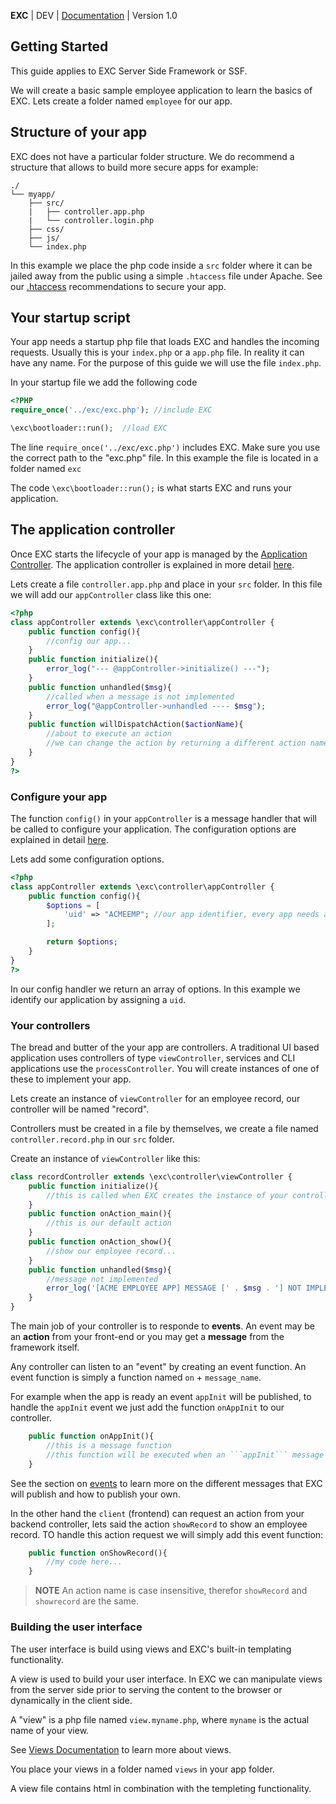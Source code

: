 **EXC** | DEV | [Documentation](./doc_index.md) | Version 1.0<BR>

## Getting Started ##

This guide applies to EXC Server Side Framework or SSF.

We will create a basic sample employee application to learn the basics of EXC.  Lets create a folder named `employee`  for our app.


## Structure of your app ##

EXC does not have a particular folder structure. We do recommend a structure that allows to build more secure apps for example:

```
./
└── myapp/
    ├── src/
	|   ├── controller.app.php
	|	└── controller.login.php
    ├── css/
    ├── js/
	└── index.php
```

In this example we place the php code inside a `src` folder where it can be jailed away from the public using a simple `.htaccess` file under Apache. See our [.htaccess](./doc_server_htaccess.md) recommendations to secure your app.

## Your startup script ##

Your app needs a startup php file that loads EXC and handles the incoming requests. Usually this is your `index.php` or a `app.php` file. In reality it can have any name. For the purpose of this guide we will use the file `index.php`.

In your startup file we add the following code
```PHP
<?PHP
require_once('../exc/exc.php'); //include EXC

\exc\bootloader::run();  //load EXC
```

The line `require_once('../exc/exc.php')` includes EXC. Make sure you use the correct path to the "exc.php" file. In this example the file is located in a folder named `exc`

The code `\exc\bootloader::run();` is what starts EXC and runs your application.


## The application controller ##

Once EXC starts the lifecycle of your app is managed by the [Application Controller](./bke_ref_appcontroller.md). The application controller is explained in more detail [here](./bke_ref_appcontroller.md).

Lets create a file `controller.app.php` and place in your `src` folder. In this file we will add our `appController` class like this one:

```php
<?php
class appController extends \exc\controller\appController {
	public function config(){
		//config our app...
	}
	public function initialize(){
		error_log("--- @appController->initialize() ---");
	}
	public function unhandled($msg){
		//called when a message is not implemented
		error_log("@appController->unhandled ---- $msg");
	}
	public function willDispatchAction($actionName){
		//about to execute an action
		//we can change the action by returning a different action name here
	}
}
?>
```

### Configure your app ###

The function `config()` in your `appController` is a message handler that will be called to configure your application.
The configuration options are explained in detail [here](./doc_server_config.md).

Lets add some configuration options.

```php
<?php
class appController extends \exc\controller\appController {
	public function config(){
		$options = [
			'uid' => "ACMEEMP"; //our app identifier, every app needs an identifier...
		];

		return $options;
	}
}
?>
```
In our config handler we return an array of options. In this example we identify our application by assigning a `uid`.

### Your controllers ###

The bread and butter of the your app are controllers. A traditional UI based application uses controllers of type `viewController`, services and CLI applications use the `processController`. You will create instances of one of these to implement your app.

Lets create an instance of `viewController` for an employee record, our controller will be named "record".

Controllers must be created in a file by themselves,  we create a file named `controller.record.php` in our `src` folder.

Create an instance of `viewController` like this:

```php
class recordController extends \exc\controller\viewController {
	public function initialize(){
		//this is called when EXC creates the instance of your controller
	}
	public function onAction_main(){
		//this is our default action
	}
	public function onAction_show(){
		//show our employee record...
	}
	public function unhandled($msg){
		//message not implemented
		error_log('[ACME EMPLOYEE APP] MESSAGE [' . $msg . '] NOT IMPLEMENTED');
	}
}
```


The main job of your controller is to responde to **events**. An event may be an **action** from your front-end or you may get a **message** from the framework itself.



Any controller can listen to an "event" by creating an event function. An event function is simply a function named `on` + `message_name`.



For example when the app is ready an event `appInit` will be published, to handle the `appInit` event we just add the function `onAppInit` to our controller.

```php
	public function onAppInit(){
		//this is a message function
		//this function will be executed when an ```appInit``` message is published
	}
```

See the section on [events](./doc_server_events.md) to learn more on the different messages that EXC will publish and how to publish your own.

In the other hand the `client` (frontend) can request an action from your backend controller, lets  said the action `showRecord` to show an employee record. TO handle this action request we will simply add this event function:
```php
	public function onShowRecord(){
		//my code here...
	}
```

> **NOTE** An action name is case insensitive, therefor `showRecord` and `showrecord` are the same.

### Building the user interface ###
The user interface is build using views and EXC's built-in templating functionality.

A view is used to build your user interface. In EXC we can manipulate views from the server side prior to serving the content to the browser or dynamically in the client side.

A "view" is a php file named `view.myname.php`, where `myname` is the actual name of your view.

See [Views Documentation](./doc_server_views.md) to learn more about views.

You place your views in a folder named `views` in your app folder.

A view file contains html in combination with the templeting functionality.
